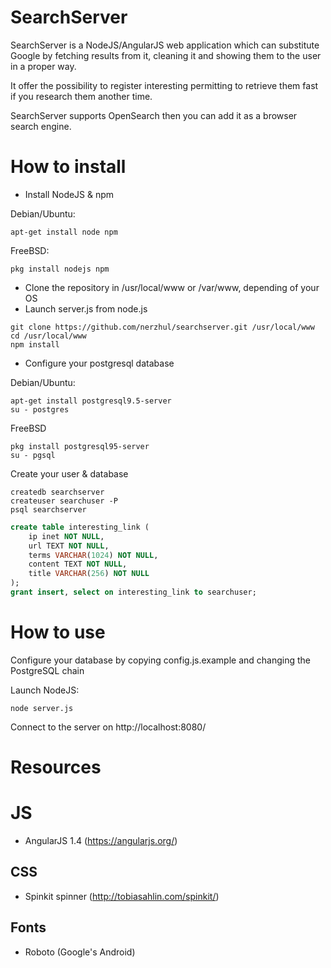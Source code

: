 # SearchServer
SearchServer is a NodeJS/AngularJS web application which can substitute Google by fetching results from it,
cleaning it and showing them to the user in a proper way.

It offer the possibility to register interesting permitting to retrieve them fast if you research them another time.

SearchServer supports OpenSearch then you can add it as a browser search engine.

# How to install
* Install NodeJS & npm

Debian/Ubuntu:
```shell
apt-get install node npm
```

FreeBSD:
```shell
pkg install nodejs npm
```

* Clone the repository in /usr/local/www or /var/www, depending of your OS
* Launch server.js from node.js

```shell
git clone https://github.com/nerzhul/searchserver.git /usr/local/www
cd /usr/local/www
npm install
```

* Configure your postgresql database

Debian/Ubuntu:
```shell
apt-get install postgresql9.5-server
su - postgres
```

FreeBSD
```
pkg install postgresql95-server
su - pgsql
```

Create your user & database
```shell
createdb searchserver
createuser searchuser -P
psql searchserver
```

```SQL
create table interesting_link (
	ip inet NOT NULL,
	url TEXT NOT NULL,
	terms VARCHAR(1024) NOT NULL,
	content TEXT NOT NULL,
	title VARCHAR(256) NOT NULL
);
grant insert, select on interesting_link to searchuser;
```

# How to use
Configure your database by copying config.js.example and changing the PostgreSQL chain

Launch NodeJS:
```shell
node server.js
```

Connect to the server on http://localhost:8080/

# Resources
# JS
* AngularJS 1.4 (https://angularjs.org/)

## CSS
* Spinkit spinner (http://tobiasahlin.com/spinkit/)

## Fonts
* Roboto (Google's Android) 

